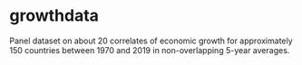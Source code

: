 # growthdata
Panel dataset on about 20 correlates of economic growth for approximately 150 countries between 1970 and 2019 in non-overlapping 5-year averages. 
